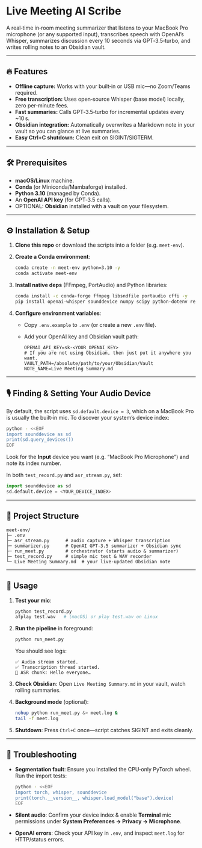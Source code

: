 # Live Meeting AI Scribe

A real‑time in‑room meeting summarizer that listens to your MacBook Pro microphone (or any supported input), transcribes speech with OpenAI’s Whisper, summarizes discussion every 10 seconds via GPT‑3.5‑turbo, and writes rolling notes to an Obsidian vault.

---

## 🔥 Features

* **Offline capture:** Works with your built‑in or USB mic—no Zoom/Teams required.
* **Free transcription:** Uses open‑source Whisper (base model) locally, zero per‑minute fees.
* **Fast summaries:** Calls GPT‑3.5‑turbo for incremental updates every \~10 s.
* **Obsidian integration:** Automatically overwrites a Markdown note in your vault so you can glance at live summaries.
* **Easy Ctrl+C shutdown:** Clean exit on SIGINT/SIGTERM.

---

## 🛠️ Prerequisites

* **macOS/Linux** machine.
* **Conda** (or Miniconda/Mambaforge) installed.
* **Python 3.10** (managed by Conda). 
* An **OpenAI API key** (for GPT‑3.5 calls).
* OPTIONAL:  **Obsidian** installed with a vault on your filesystem.

---

## ⚙️ Installation & Setup

1. **Clone this repo** or download the scripts into a folder (e.g. `meet-env`).

2. **Create a Conda environment**:

   ```bash
   conda create -n meet-env python=3.10 -y
   conda activate meet-env
   ```

3. **Install native deps** (FFmpeg, PortAudio) and Python libraries:

   ```bash
   conda install -c conda-forge ffmpeg libsndfile portaudio cffi -y
   pip install openai-whisper sounddevice numpy scipy python-dotenv requests torch torchvision torchaudio --extra-index-url https://download.pytorch.org/whl/cpu
   ```

4. **Configure environment variables**:

    * Copy `.env.example` to `.env` (or create a new `.env` file).
    * Add your OpenAI key and Obsidian vault path:

      ```dotenv
      OPENAI_API_KEY=sk-<YOUR_OPENAI_KEY>
      # If you are not using Obsidian, then just put it anywhere you want.
      VAULT_PATH=/absolute/path/to/your/Obsidian/Vault
      NOTE_NAME=Live Meeting Summary.md
      ```

---

## 🎙️ Finding & Setting Your Audio Device

By default, the script uses `sd.default.device = 3`, which on a MacBook Pro is usually the built‑in mic. To discover your system’s device index:

```bash
python - <<EOF
import sounddevice as sd
print(sd.query_devices())
EOF
```

Look for the **Input** device you want (e.g. “MacBook Pro Microphone”) and note its index number.

In both `test_record.py` and `asr_stream.py`, set:

```python
import sounddevice as sd
sd.default.device = <YOUR_DEVICE_INDEX>
```

---

## 📁 Project Structure

```
meet-env/
├─ .env
├─ asr_stream.py      # audio capture + Whisper transcription
├─ summarizer.py      # OpenAI GPT-3.5 summarizer + Obsidian sync
├─ run_meet.py        # orchestrator (starts audio & summarizer)
├─ test_record.py     # simple mic test & WAV recorder
└─ Live Meeting Summary.md  # your live-updated Obsidian note
```

---

## 🚀 Usage

1. **Test your mic**:

   ```bash
   python test_record.py
   afplay test.wav   # (macOS) or play test.wav on Linux
   ```
2. **Run the pipeline** in foreground:

   ```bash
   python run_meet.py
   ```

   You should see logs:

   ```
   ✅ Audio stream started.
   ✅ Transcription thread started.
   📝 ASR chunk: Hello everyone…
   ```
3. **Check Obsidian**: Open `Live Meeting Summary.md` in your vault, watch rolling summaries.
4. **Background mode** (optional):

   ```bash
   nohup python run_meet.py &> meet.log &
   tail -f meet.log
   ```
5. **Shutdown**: Press `Ctrl+C` once—script catches SIGINT and exits cleanly.

---

## 🐞 Troubleshooting

* **Segmentation fault**: Ensure you installed the CPU‑only PyTorch wheel. Run the import tests:

  ```bash
  python - <<EOF
  import torch, whisper, sounddevice
  print(torch.__version__, whisper.load_model("base").device)
  EOF
  ```
* **Silent audio**: Confirm your device index & enable **Terminal** mic permissions under **System Preferences → Privacy → Microphone**.
* **OpenAI errors**: Check your API key in `.env`, and inspect `meet.log` for HTTP/status errors.
